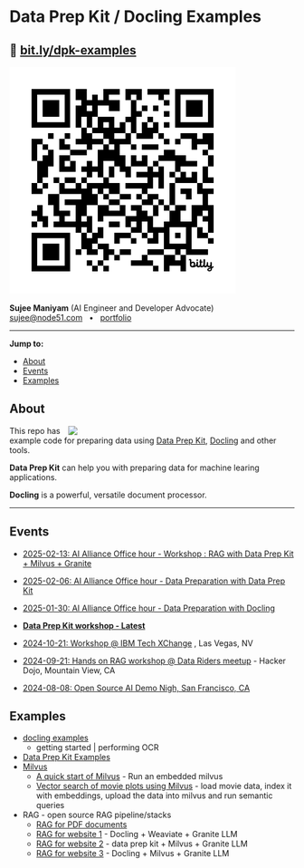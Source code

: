 # Data Prep Kit / Docling Examples

## 🔗 [bit.ly/dpk-examples](https://bit.ly/dpk-examples)

<img src="media/qr1-bit.ly-dpk-examples.png" width="400px">

**Sujee Maniyam** (AI Engineer and Developer Advocate)<br>
sujee@node51.com  &nbsp; •  &nbsp; [portfolio](https://sujee.dev/portfolio?utm_medium=speaker_bio&utm_source=github__data_prep_kit_examples&utm_campaign=speaking_general)

---

**Jump to:**

- [About](#about)
- [Events](#events)
- [Examples](#examples)



## About

<a href="media/data-prep-kit-3.png"><img src="media/data-prep-kit-3.png" style="float:right;" width="400px;"></a>

This repo has example code for preparing data using [Data Prep Kit](https://github.com/data-prep-kit/data-prep-kit/),  [Docling](https://github.com/docling-project/docling) and other tools.

**Data Prep Kit** can help you with preparing data for machine learing applications.

**Docling** is a powerful, versatile document processor.

---

## Events

- [2025-02-13: AI Alliance Office hour - Workshop : RAG with Data Prep Kit + Milvus + Granite](events/2025-02-13__AI-alliance-office-hour-RAG-workshop.md)

- [2025-02-06: AI Alliance Office hour - Data Preparation with Data Prep Kit](events/2025-02-06__AI-alliance-office-hour-data-prep-kit.md)

- [2025-01-30: AI Alliance Office hour - Data Preparation with Docling](events/2025-01-30__AI-alliance-office-hour-docling.md)

- **[Data Prep Kit workshop - Latest](events/data-prep-kit-workshop.md)**

- [2024-10-21: Workshop @ IBM Tech XChange](events/2024-10-21__IBM-tech-xchange-workshop.md) , Las Vegas, NV

- [2024-09-21: Hands on RAG workshop @ Data Riders meetup](events/2024-09-21__RAG-workshop-data-riders.md) - Hacker Dojo, Mountain View, CA

- [2024-08-08: Open Source AI Demo Nigh, San Francisco, CA](events/2024-08-08__open-source-ai-demo-night.md)


## Examples

- [docling examples](docling/)
    - getting started | performing OCR 
- [Data Prep Kit Examples](data-prep-kit/)
- [Milvus](milvus/)
    - [A quick start of Milvus](milvus/milvus_1_quick_start.ipynb) - Run an embedded milvus 
    - [Vector search of movie plots using Milvus](milvus/milvus_2_movie_search.ipynb) - load movie data, index it with embeddings, upload the data into milvus and run semantic queries
- RAG - open source RAG pipeline/stacks
    - [RAG for PDF documents](rag-pdf-1/)
    - [RAG for website 1](rag-website-1/) - Docling + Weaviate + Granite LLM
    - [RAG for website 2](rag-ai-alliance-website/) - data prep kit + Milvus + Granite LLM
    - [RAG for website 3](rag-ai-alliance-website-docling-milvus/) - Docling + Milvus + Granite LLM

